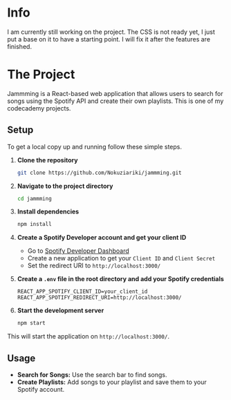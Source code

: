 # Info

I am currently still working on the project. The CSS is not ready yet, I just put a base on it to have a starting point. I will fix it after the features are finished.

# The Project

Jammming is a React-based web application that allows users to search for songs using the Spotify API and create their own playlists. This is one of my codecademy projects.

## Setup

To get a local copy up and running follow these simple steps.

1. **Clone the repository**
    ```bash
    git clone https://github.com/Nokuziariki/jammming.git
    ```

2. **Navigate to the project directory**
    ```bash
    cd jammming
    ```

3. **Install dependencies**
    ```bash
    npm install
    ```

4. **Create a Spotify Developer account and get your client ID**
    - Go to [Spotify Developer Dashboard](https://developer.spotify.com/dashboard/applications)
    - Create a new application to get your `Client ID` and `Client Secret`
    - Set the redirect URI to `http://localhost:3000/`

5. **Create a `.env` file in the root directory and add your Spotify credentials**
    ```env
    REACT_APP_SPOTIFY_CLIENT_ID=your_client_id
    REACT_APP_SPOTIFY_REDIRECT_URI=http://localhost:3000/
    ```

6. **Start the development server**
    ```bash
    npm start
    ```

This will start the application on `http://localhost:3000/`.

## Usage

- **Search for Songs:** Use the search bar to find songs.
- **Create Playlists:** Add songs to your playlist and save them to your Spotify account.